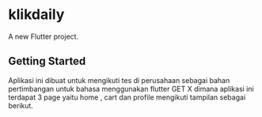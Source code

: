 # klikdaily

A new Flutter project.

## Getting Started

Aplikasi ini dibuat untuk mengikuti tes di perusahaan sebagai bahan pertimbangan untuk bahasa menggunakan flutter GET X 
dimana aplikasi ini terdapat 3 page yaitu home , cart dan profile mengikuti tampilan sebagai berikut.


